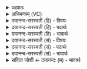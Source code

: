 <details><summary>पदपाठः</summary>

या। व्या॒घ्रम्। विषू॑चिका। उ॒भौ। वृक॑म्। च॒। रक्ष॑ति। श्ये॒नम्। प॒त॒त्रिण॑म्। सि॒ꣳहम्। सा। इ॒मम्। पा॒तु॒। अꣳह॑सः। १०।
</details>

<details><summary>अधिमन्त्रम् (VC)</summary>

- सोमो देवता
- हैमवर्चिर्ऋषिः
- आर्ष्युष्णिक्
- ऋषभः
</details>

<details><summary>दयानन्द-सरस्वती (हि) - विषयः</summary>

फिर स्त्री-पुरुष कैसे वर्त्तें, इस विषय का उपदेश अगले मन्त्र में किया है ॥
</details>

<details><summary>दयानन्द-सरस्वती (हि) - पदार्थः</summary>

पदार्थान्वयभाषाः -  (या) जो (विषूचिका) विविध अर्थों की सूचना करनेहारी राजा की राणी (व्याघ्रम्) जो कूद के मारता है उस बाघ और (वृकम्) बकरे आदि को मारनेहारा भेड़िया (उभौ) इन दिनों को (पतत्रिणम्) शीघ्र चलने के लिये बहुवेगवाले और (श्येनम्) शीघ्र धावन करके अन्य पक्षियों को मारनेहारे पक्षी (च) और (सिंहम्) हस्ति आदि को भी मारनेवाले दुष्ट पशु को मार के प्रजा को (रक्षति) रक्षा करती है (सा) सो राणी (इमम्) इस राजा को (अंहसः) अपराध से (पातु) रक्षा करे ॥१० ॥
</details>

<details><summary>दयानन्द-सरस्वती (हि) - भावार्थः</summary>

भावार्थभाषाः -  जैसे शूरवीर राजा स्वयं व्याघ्रादि को मारने, न्याय से प्रजा की रक्षा करने और अपनी स्त्री को प्रसन्न करने को समर्थ होता है, वैसे ही राजा की राणी भी होवे। जैसे अच्छे प्रिय आचरण से राणी अपने पति राजा को प्रमाद से पृथक् करके प्रसन्न करती है, वैसे राजा भी अपनी स्त्री को सदा प्रसन्न करे ॥१० ॥
</details>

<details><summary>दयानन्द-सरस्वती (सं) - विषयः</summary>

पुनः स्त्रीपुरुषौ कथं वर्त्तेयातामित्याह ॥
</details>

<details><summary>दयानन्द-सरस्वती (सं) - पदार्थः</summary>

पदार्थान्वयभाषाः -  या विषूचिका व्याघ्रं वृकमुभौ पतत्रिणं श्येनं सिहं च दत्त्वा प्रजां रक्षति, सेमं राजानमंहसः पातु ॥१० ॥
</details>

<details><summary>दयानन्द-सरस्वती (सं) - भावार्थः</summary>

भावार्थभाषाः -  यथा शूरवीरो राजा स्वयं व्याघ्रादिकं हन्तुं न्यायेन प्रजां रक्षितुं स्वस्त्रियं प्रसादयितुं च शक्नोति, तथैव राज्ञी भवेत्। यथा सुप्रियाचारेण राज्ञी स्वपतिं प्रमादात् पृथक्कृत्य प्रसादयति, तथैव राजापि तां सदा प्रसादयेत् ॥१० ॥
</details>

<details><summary>सविता जोशी ← दयानन्दः (म) - भावार्थः</summary>

भावार्थभाषाः -  शूर वीर राजा जसा स्वतः वाघ इत्यादी पशूंना मारून प्रजेचे रक्षण करतो. आपल्या शूरपणाने पत्नीला प्रसन्न करतो, तसेच राजाच्या राणीनेही प्रसन्नतेने वागावे. आपल्या प्रेमळ वर्तनाने पतीला तिने प्रमादापासून दूर ठेवावे व प्रसन्न करावे, तसेच राजानेही आपल्या पत्नीला सदैव प्रसन्न ठेवावे.
</details>